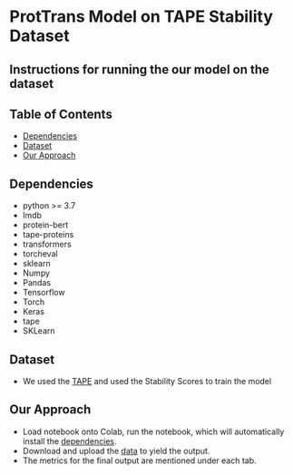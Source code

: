 # ProtTrans Model on TAPE Stability Dataset

## Instructions for running the our model on the dataset

## Table of Contents

- [Dependencies](#dependencies)
- [Dataset](#dataset)
- [Our Approach](#our-approach)


## Dependencies

* python >= 3.7
* lmdb
* protein-bert
* tape-proteins
* transformers
* torcheval
* sklearn
* Numpy
* Pandas
* Tensorflow
* Torch
* Keras
* tape
* SKLearn


## Dataset

- We used the [TAPE](https://github.com/songlab-cal/tape) and used the Stability Scores to train the model


## Our Approach


- Load notebook onto Colab, run the notebook, which will automatically install the [dependencies](#dependencies).
- Download and upload the [data](https://github.com/songlab-cal/tape) to yield the output.
- The metrics for the final output are mentioned under each tab. 